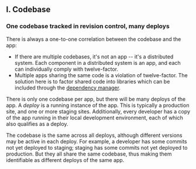 ## I. Codebase
### One codebase tracked in revision control, many deploys

There is always a one-to-one correlation between the codebase and the app:

* If there are multiple codebases, it's not an app -- it's a distributed system.  Each component in a distributed system is an app, and each can individually comply with twelve-factor.
* Multiple apps sharing the same code is a violation of twelve-factor.  The solution here is to factor shared code into libraries which can be included through the [dependency manager](./dependencies).

There is only one codebase per app, but there will be many deploys of the app.  A *deploy* is a running instance of the app.  This is typically a production site, and one or more staging sites.  Additionally, every developer has a copy of the app running in their local development environment, each of which also qualifies as a deploy.

The codebase is the same across all deploys, although different versions may be active in each deploy.  For example, a developer has some commits not yet deployed to staging; staging has some commits not yet deployed to production.  But they all share the same codebase, thus making them identifiable as different deploys of the same app.

